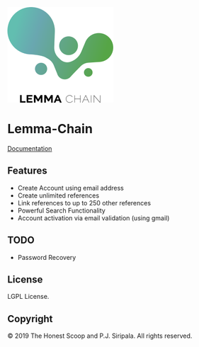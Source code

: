 
![Lemma-Chain](https://github.com/thehonestscoop/lemma-chain/raw/master/logo.png)

# Lemma-Chain




[Documentation](https://thehonestscoop.com/docs/lemma-chain)



## Features

* Create Account using email address
* Create unlimited references
* Link references to up to 250 other references
* Powerful Search Functionality
* Account activation via email validation (using gmail)

## TODO

* Password Recovery

## License

LGPL License.


## Copyright

© 2019 The Honest Scoop and P.J. Siripala. All rights reserved.